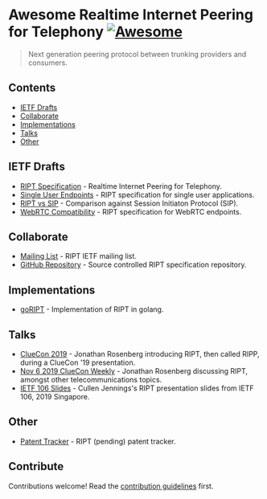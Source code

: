 # Awesome Realtime Internet Peering for Telephony [![Awesome](https://awesome.re/badge.svg)](https://awesome.re)

> Next generation peering protocol between trunking providers and consumers.


## Contents

- [IETF Drafts](#ietf-drafts)
- [Collaborate](#collaborate)
- [Implementations](#implementations)
- [Talks](#talks)
- [Other](#other)


## IETF Drafts

- [RIPT Specification](https://tools.ietf.org/html/draft-rosenbergjennings-dispatch-ript-00) - Realtime Internet Peering for Telephony.
- [Single User Endpoints](https://tools.ietf.org/html/draft-rosenberg-dispatch-ript-inbound-00) - RIPT specification for single user applications.
- [RIPT vs SIP](https://tools.ietf.org/html/draft-rosenberg-dispatch-ript-sipdiffs-00) - Comparison against Session Initiaton Protocol (SIP).
- [WebRTC Compatibility](https://tools.ietf.org/html/draft-rosenberg-dispatch-ript-webrtc-00) - RIPT specification for WebRTC endpoints.


## Collaborate

- [Mailing List](https://www.ietf.org/mailman/listinfo/v3) - RIPT IETF mailing list.
- [GitHub Repository](https://github.com/WhatIETF/draft-rosenbergjennings-dispatch-ripp) - Source controlled RIPT specification repository.


## Implementations

- [goRIPT](https://github.com/WhatIETF/goRIPT) - Implementation of RIPT in golang.


## Talks

- [ClueCon 2019](https://youtu.be/AdiWFfbwjF0?t=7470) - Jonathan Rosenberg introducing RIPT, then called RIPP, during a ClueCon '19 presentation.
- [Nov 6 2019 ClueCon Weekly](https://youtu.be/S46QBk4rOUo) - Jonathan Rosenberg discussing RIPT, amongst other telecommunications topics.
- [IETF 106 Slides](https://datatracker.ietf.org/meeting/106/materials/slides-106-dispatch-ripp-01) - Cullen Jennings's RIPT presentation slides from IETF 106, 2019 Singapore.


## Other

- [Patent Tracker](https://datatracker.ietf.org/ipr/3643/) - RIPT (pending) patent tracker.


## Contribute

Contributions welcome! Read the [contribution guidelines](CONTRIBUTING.md) first.
